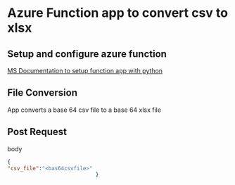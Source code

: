 # Azure Function app to convert csv to xlsx </br>
## Setup and configure azure function 
[MS Documentation to setup function app with python](https://learn.microsoft.com/en-us/azure/azure-functions/create-first-function-vs-code-python) </br>

## File Conversion 
App converts a base 64 csv file to a base 64 xlsx file
## Post Request
body</br>
```json
{
"csv_file":"<bas64csvfile>"
                            }
```

